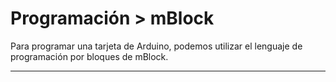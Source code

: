 # Programación > mBlock

Para programar una tarjeta de Arduino, podemos utilizar el lenguaje de programación por bloques de mBlock.


---


<br><br>


# 